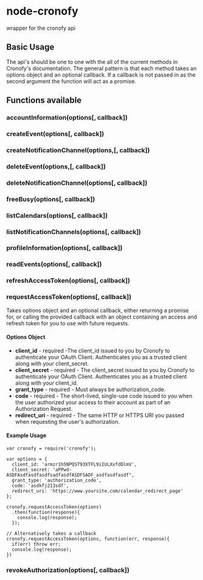 # node-cronofy
wrapper for the cronofy api

## Basic Usage
The api's should be one to one with the all of the current methods in Cronofy's documentation. The general pattern is that each method takes an options object and an optional callback. If a callback is not passed in as the second argument the function will act as a promise.

## Functions available

### accountInformation(options[, callback])
### createEvent(options[, callback])
### createNotificationChannel(options,[, callback])
### deleteEvent(options,[, callback])
### deleteNotificationChannel(options[, callback])
### freeBusy(options[, callback])
### listCalendars(options[, callback])
### listNotificationChannels(options[, callback])
### profileInformation(options[, callback])
### readEvents(options[, callback])
### refreshAccessToken(options[, callback])
### requestAccessToken(options[, callback])
Takes options object and an optional callback, either returning a promise for, or calling the provided callback with an object containing an access and refresh token for you to use with future requests.
#### Options Object
 - **client_id** - required -The client_id issued to you by Cronofy to authenticate your OAuth Client. Authenticates you as a trusted client along with your client_secret.
 - **client_secret** - required - The client_secret issued to you by Cronofy to authenticate your OAuth Client. Authenticates you as a trusted client along with your client_id.
 - **grant_type** - required - Must always be authorization_code.
 - **code** - required - The short-lived, single-use code issued to you when the user authorized your access to their account as part of an Authorization Request.
 - **redirect_uri** - required - The same HTTP or HTTPS URI you passed when requesting the user's authorization.

#### Example Usage
```
var cronofy = require('cronofy');

var options = {
  client_id: 'armzr1h5NPQST93XTFL9iIULXxfdDlmV',
  client_secret: 'aPPwd-ASDFAsdfasdfasdfsadfasdfASDFSADF_asdfasdfasdf",
  grant_type: 'authorization_code',
  code: 'asdkfj213sdf',
  redirect_uri: 'https://www.yoursite.com/calendar_redirect_page'
};

cronofy.requestAccessToken(options)
  .then(function(response){
    console.log(response);
  });

// Alternatively takes a callback
cronofy.requestAccessToken(options, function(err, response){
  if(err) throw err;
  console.log(response);
})
```
### revokeAuthorization(options[, callback])
